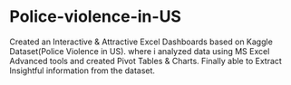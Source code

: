 # Police-violence-in-US
Created an Interactive & Attractive Excel Dashboards based on Kaggle Dataset(Police Violence in US). where i analyzed data using
MS Excel Advanced tools and created Pivot Tables & Charts. Finally able to Extract Insightful information from the dataset.
